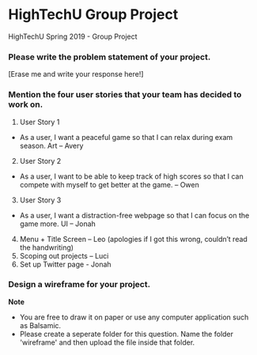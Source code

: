 # HighTechU Group Project 

HighTechU Spring 2019 - Group Project

### Please write the problem statement of your project.

[Erase me and write your response here!]

### Mention the four user stories that your team has decided to work on.

1.	User Story 1
-	As a user, I want a peaceful game so that I can relax during exam season. Art – Avery
2.	User Story 2
-	As a user, I want to be able to keep track of high scores so that I can compete with myself to get better at the game. – Owen 
3.	User Story 3
-	As a user, I want a distraction-free webpage so that I can focus on the game more. 
UI – Jonah   
4.	Menu + Title Screen – Leo (apologies if I got this wrong, couldn’t read the handwriting)
5.	Scoping out projects – Luci
6.	Set up Twitter page - Jonah


### Design a wireframe for your project.

**Note** 

* You are free to draw it on paper or use any computer application such as Balsamic.
* Please create a seperate folder for this question. Name the folder 'wireframe' and then upload the file inside that folder.
